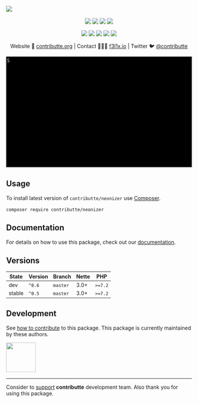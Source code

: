 ![](https://heatbadger.now.sh/github/readme/contributte/neonizer/)

<p align=center>
  <a href="https://github.com/contributte/neonizer/actions"><img src="https://badgen.net/github/checks/contributte/neonizer/master?cache=300"></a>
  <a href="https://coveralls.io/r/contributte/neonizer"><img src="https://badgen.net/coveralls/c/github/contributte/neonizer?cache=300"></a>
  <a href="https://packagist.org/packages/contributte/neonizer"><img src="https://badgen.net/packagist/dm/contributte/neonizer"></a>
  <a href="https://packagist.org/packages/contributte/neonizer"><img src="https://badgen.net/packagist/v/contributte/neonizer"></a>
</p>
<p align=center>
  <a href="https://packagist.org/packages/contributte/neonizer"><img src="https://badgen.net/packagist/php/contributte/neonizer"></a>
  <a href="https://github.com/contributte/neonizer"><img src="https://badgen.net/github/license/contributte/neonizer"></a>
  <a href="https://bit.ly/ctteg"><img src="https://badgen.net/badge/support/gitter/cyan"></a>
  <a href="https://bit.ly/cttfo"><img src="https://badgen.net/badge/support/forum/yellow"></a>
  <a href="https://contributte.org/partners.html"><img src="https://badgen.net/badge/sponsor/donations/F96854"></a>
</p>

<p align=center>
Website 🚀 <a href="https://contributte.org">contributte.org</a> | Contact 👨🏻‍💻 <a href="https://f3l1x.io">f3l1x.io</a> | Twitter 🐦 <a href="https://twitter.com/contributte">@contributte</a>
</p>

<p align=center>
  <img src="https://github.com/contributte/neonizer/blob/master/.docs/assets/neonizer.gif">
</p>

## Usage

To install latest version of `contributte/neonizer` use [Composer](https://getcomposer.com).

```
composer require contributte/neonizer
```

## Documentation

For details on how to use this package, check out our [documentation](.docs).

## Versions

| State       | Version | Branch   | Nette | PHP     |
|-------------|---------|----------|-------|---------|
| dev         | `^0.6`  | `master` | 3.0+  | `>=7.2` |
| stable      | `^0.5`  | `master` | 3.0+  | `>=7.2` |

## Development

See [how to contribute](https://contributte.org) to this package. This package is currently maintained by these authors.

<a href="https://github.com/f3l1x">
    <img width="80" height="80" src="https://avatars2.githubusercontent.com/u/538058?v=3&s=80">
</a>

-----

Consider to [support](https://contributte.org/partners) **contributte** development team.
Also thank you for using this package.
